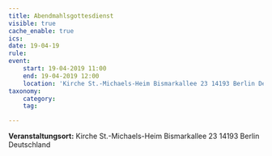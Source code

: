 ```yaml
---
title: Abendmahlsgottesdienst
visible: true
cache_enable: true
ics: 
date: 19-04-19
rule: 
event:
	start: 19-04-2019 11:00
	end: 19-04-2019 12:00
	location: 'Kirche St.-Michaels-Heim Bismarkallee 23 14193 Berlin Deutschland'
taxonomy:
	category: 
	tag: 

---
```




**Veranstaltungsort:** Kirche St.-Michaels-Heim
Bismarkallee 23
14193 Berlin
Deutschland

